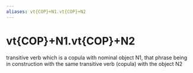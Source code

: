 ```yaml
---
aliases: vt{COP}+N1.vt{COP}+N2
---
```

# vt{COP}+N1.vt{COP}+N2

transitive verb which is a copula with nominal object N1, that phrase being in construction with the same transitive verb (copula) with the object N2
> 
